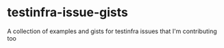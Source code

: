 # testinfra-issue-gists
A collection of examples and gists for testinfra issues that I'm contributing too
